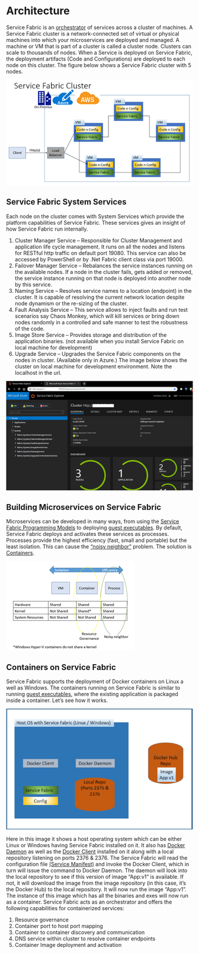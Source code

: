 # Architecture

Service Fabric is an [orchestrator](https://docs.microsoft.com/en-gb/azure/service-fabric/service-fabric-cluster-resource-manager-introduction) of services across a cluster of machines. A Service Fabric cluster is a network-connected set of virtual or physical machines into which your microservices are deployed and managed. A machine or VM that is part of a cluster is called a cluster node. Clusters can scale to thousands of nodes. When a Service is deployed on Service Fabric, the deployment artifacts (Code and Configurations) are deployed to each node on this cluster. The figure below shows a Service Fabric cluster with 5 nodes.

![Alt text](/images/ServiceFabricCluster.PNG)

## Service Fabric System Services
Each node on the cluster comes with System Services which provide the platform capabilities of Service Fabric. These services gives an insight of how Service Fabric run internally.
1.	Cluster Manager Service – Responsible for Cluster Management and application life cycle management. It runs on all the nodes and listens for RESTful http traffic on default port 19080. This service can also be accessed by PowerShell or by .Net Fabric client class via port 19000.
2.	Failover Manager Service – Rebalances the service instances running on the available nodes. If a node in the cluster fails, gets added or removed, the service instance running on that node is deployed into another node by this service.
3.	Naming Service – Resolves service names to a location (endpoint) in the cluster. It is capable of resolving the current network location despite node dynamism or the re-sizing of the cluster.
4.	Fault Analysis Service – This service allows to inject faults and run test scenarios say Chaos Monkey, which will kill services or bring down nodes randomly in a controlled and safe manner to test the robustness of the code.
5.	Image Store Service – Provides storage and distribution of the application binaries. (not available when you install Service Fabric on local machine for development)
6.	Upgrade Service – Upgrades the Service Fabric components on the nodes in cluster. (Available only in Azure.)
The image below shows the cluster on local machine for development environment. Note the localhost in the url.

![Alt text](/images/ServiceFabricLocalCluster.PNG)

## Building Microservices on Service Fabric
Microservices can be developed in many ways, from using the [Service Fabric Programming Models](https://docs.microsoft.com/en-gb/azure/service-fabric/service-fabric-choose-framework)  to deploying [guest executables](https://docs.microsoft.com/en-gb/azure/service-fabric/service-fabric-guest-executables-introduction). By default, Service Fabric deploys and activates these services as processes. Processes provide the highest efficiency (fast, small and portable) but the least isolation. This can cause the [“noisy neighbor”](https://docs.microsoft.com/en-us/azure/service-fabric/service-fabric-resource-governance) problem. The solution is [Containers](https://docs.microsoft.com/en-gb/azure/service-fabric/service-fabric-containers-overview#what-are-containers).

![Alt text](/images/VMContainerProcess.png)

## Containers on Service Fabric
Service Fabric supports the deployment of Docker containers on Linux a well as Windows. The containers running on Service Fabric is similar to running [guest executables](https://docs.microsoft.com/en-gb/azure/service-fabric/service-fabric-guest-executables-introduction), where the existing application is packaged inside a container. Let’s see how it works.

![Alt text](/images/HowItWorks.gif)

Here in this image it shows a host operating system which can be either Linux or Windows having Service Fabric installed on it. It also has [Docker Daemon](https://docs.docker.com/engine/docker-overview/#the-docker-daemon) as well as the [Docker Client](https://docs.docker.com/engine/docker-overview/#the-docker-client) installed on it along with a local repository listening on ports 2376 & 2376. The Service Fabric will read the configuration file [(Service Manifest)](https://docs.microsoft.com/en-us/azure/service-fabric/service-fabric-application-and-service-manifests#describe-a-service-in-servicemanifestxml) and invoke the Docker Client, which in turn will issue the command to Docker Daemon. The daemon will look into the local repository to see if this version of image “App:v1” is available. If not, it will download the image from the image repository (in this case, it’s the Docker Hub) to the local repository. It will now run the image “App:v1”. The instance of this image which has all the binaries and exes will now run as a container. Service Fabric acts as an orchestrator and offers the following capabilities for containerized services:
1.	Resource governance
2.	Container port to host port mapping
3.	Container to container discovery and communication
4.	DNS service within cluster to resolve container endpoints
5.	Container Image deployment and activation